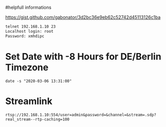 #helpfull informations

https://gist.github.com/gabonator/3d2bc36e9eb62c52742d45113126c1ba

```bash
telnet 192.168.1.10 23
Localhost login: root
Password: xmhdipc
```

# Set Date with -8 Hours for DE/Berlin Timezone
```
date -s "2020-03-06 13:31:00"
```

# Streamlink
```
rtsp://192.168.1.10:554/user=admin&password=&channel=&stream=.sdp?real_stream--rtp-caching=100
```